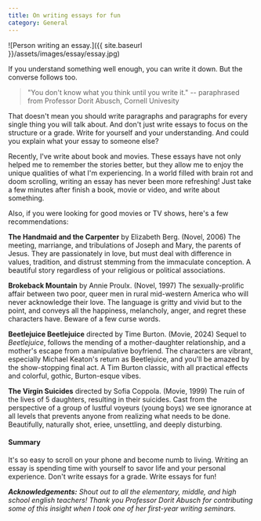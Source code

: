 ```yaml
---
title: On writing essays for fun
category: General
---
```


![Person writing an essay.]({{ site.baseurl }}/assets/images/essay/essay.jpg)

If you understand something well enough, you can write it down. But the converse follows too.

> "You don't know what you think until you write it." -- paraphrased from Professor Dorit Abusch, Cornell Univesity

That doesn't mean you should write paragraphs and paragraphs for every single thing you will talk about. And don't just write essays to focus on the structure or a grade. Write for yourself and your understanding. And could you explain what your essay to someone else?

Recently, I've write about book and movies. These essays have not only helped me to remember the stories better, but they allow me to enjoy the unique qualities of what I'm experiencing. In a world filled with brain rot and doom scrolling, writing an essay has never been more refreshing! Just take a few minutes after finish a book, movie or video, and write about something.

Also, if you were looking for good movies or TV shows, here's a few recommendations:

**The Handmaid and the Carpenter** by Elizabeth Berg. (Novel, 2006) The meeting, marriange, and tribulations of Joseph and Mary, the parents of Jesus. They are passionately in love, but must deal with difference in values, tradition, and distrust stemming from the immaculate conception. A beautiful story regardless of your religious or political associations.

**Brokeback Mountain** by Annie Proulx. (Novel, 1997) The sexually-prolific affair between two poor, queer men in rural mid-western America who will never acknowledge their love. The language is gritty and vivid but to the point, and conveys all the happiness, melancholy, anger, and regret these characters have. Beware of a few curse words.

**Beetlejuice Beetlejuice** directed by Time Burton. (Movie, 2024) Sequel to _Beetlejuice_, follows the mending of a mother-daughter relationship, and a mother's escape from a manipulative boyfriend. The characters are vibrant, especially Michael Keaton's return as Beetlejuice, and you'll be amazed by the show-stopping final act. A Tim Burton classic, with all practical effects and colorful, gothic, Burton-esque vibes.

**The Virgin Suicides** directed by Sofia Coppola. (Movie, 1999) The ruin of the lives of 5 daughters, resulting in their suicides. Cast from the perspective of a group of lustful voyeurs (young boys) we see ignorance at all levels that prevents anyone from realizing what needs to be done. Beautifully, naturally shot, eriee, unsettling, and deeply disturbing.

#### Summary
It's so easy to scroll on your phone and become numb to living. Writing an essay is spending time with yourself to savor life and your personal experience. Don't write essays for a grade. Write essays for fun!

_**Acknowledgements:** Shout out to all the elementary, middle, and high school english teachers! Thank you Professor Dorit Abusch for contributing some of this insight when I took one of her first-year writing seminars._

